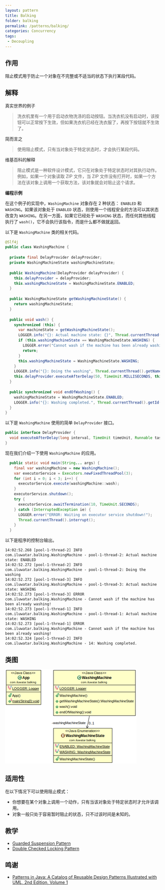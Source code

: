 ```yaml
---
layout: pattern
title: Balking
folder: balking
permalink: /patterns/balking/
categories: Concurrency
tags:
 - Decoupling
---
```


## 作用

阻止模式用于防止一个对象在不完整或不适当的状态下执行某段代码。

## 解释

真实世界的例子

> 洗衣机里有一个用于启动衣物洗涤的启动按钮。当洗衣机没有启动时，该按钮可以正常按下生效，但如果洗衣机已经在洗衣服了，再按下按钮就不生效了。

简而言之

> 使用阻止模式，只有当对象处于特定状态时，才会执行某段代码。

维基百科的解释

> 阻止模式是一种软件设计模式，它只在对象处于特定状态时对其执行动作。例如，如果一个对象读取 ZIP 文件，当 ZIP 文件没有打开时，如果一个方法在该对象上调用一个获取方法，该对象就会对阻止这个请求。

**编程示例**

在这个例子的实现中，`WashingMachine` 对象存在 2 种状态： `ENABLED` 和 `WASHING`。如果该对象处于 `ENABLED` 状态，则使用一个线程安全的方法可以其状态改变为 `WASHING`。在另一方面，如果它已经处于 `WASHING` 状态，而任何其他线程执行了 `wash()`，它不会执行该指令，而是什么都不做就返回。

以下是 `WashingMachine` 类的相关代码。

```java
@Slf4j
public class WashingMachine {

  private final DelayProvider delayProvider;
  private WashingMachineState washingMachineState;

  public WashingMachine(DelayProvider delayProvider) {
    this.delayProvider = delayProvider;
    this.washingMachineState = WashingMachineState.ENABLED;
  }

  public WashingMachineState getWashingMachineState() {
    return washingMachineState;
  }

  public void wash() {
    synchronized (this) {
      var machineState = getWashingMachineState();
      LOGGER.info("{}: Actual machine state: {}", Thread.currentThread().getName(), machineState);
      if (this.washingMachineState == WashingMachineState.WASHING) {
        LOGGER.error("Cannot wash if the machine has been already washing!");
        return;
      }
      this.washingMachineState = WashingMachineState.WASHING;
    }
    LOGGER.info("{}: Doing the washing", Thread.currentThread().getName());
    this.delayProvider.executeAfterDelay(50, TimeUnit.MILLISECONDS, this::endOfWashing);
  }

  public synchronized void endOfWashing() {
    washingMachineState = WashingMachineState.ENABLED;
    LOGGER.info("{}: Washing completed.", Thread.currentThread().getId());
  }
}
```

以下是 `WashingMachine` 使用的简单 `DelayProvider` 接口。

```java
public interface DelayProvider {
  void executeAfterDelay(long interval, TimeUnit timeUnit, Runnable task);
}
```

现在我们介绍一下使用  `WashingMachine` 的应用。

```java
  public static void main(String... args) {
    final var washingMachine = new WashingMachine();
    var executorService = Executors.newFixedThreadPool(3);
    for (int i = 0; i < 3; i++) {
      executorService.execute(washingMachine::wash);
    }
    executorService.shutdown();
    try {
      executorService.awaitTermination(10, TimeUnit.SECONDS);
    } catch (InterruptedException ie) {
      LOGGER.error("ERROR: Waiting on executor service shutdown!");
      Thread.currentThread().interrupt();
    }
  }
```

以下是程序的控制台输出。

```
14:02:52.268 [pool-1-thread-2] INFO com.iluwatar.balking.WashingMachine - pool-1-thread-2: Actual machine state: ENABLED
14:02:52.272 [pool-1-thread-2] INFO com.iluwatar.balking.WashingMachine - pool-1-thread-2: Doing the washing
14:02:52.272 [pool-1-thread-3] INFO com.iluwatar.balking.WashingMachine - pool-1-thread-3: Actual machine state: WASHING
14:02:52.273 [pool-1-thread-3] ERROR com.iluwatar.balking.WashingMachine - Cannot wash if the machine has been already washing!
14:02:52.273 [pool-1-thread-1] INFO com.iluwatar.balking.WashingMachine - pool-1-thread-1: Actual machine state: WASHING
14:02:52.273 [pool-1-thread-1] ERROR com.iluwatar.balking.WashingMachine - Cannot wash if the machine has been already washing!
14:02:52.324 [pool-1-thread-2] INFO com.iluwatar.balking.WashingMachine - 14: Washing completed.
```

## 类图

![alt text](../../balking/etc/balking.png "Balking")

## 适用性

在以下情况下可以使用阻止模式：

* 你想要在某个对象上调用一个动作，只有当该对象处于特定状态时才允许该调用。
* 对象一般只处于容易暂时阻止的状态，只不过该时间是未知的。

## 教学

* [Guarded Suspension Pattern](https://java-design-patterns.com/patterns/guarded-suspension/)
* [Double Checked Locking Pattern](https://java-design-patterns.com/patterns/double-checked-locking/)

## 鸣谢

* [Patterns in Java: A Catalog of Reusable Design Patterns Illustrated with UML, 2nd Edition, Volume 1](https://www.amazon.com/gp/product/0471227293/ref=as_li_qf_asin_il_tl?ie=UTF8&tag=javadesignpat-20&creative=9325&linkCode=as2&creativeASIN=0471227293&linkId=0e39a59ffaab93fb476036fecb637b99)
